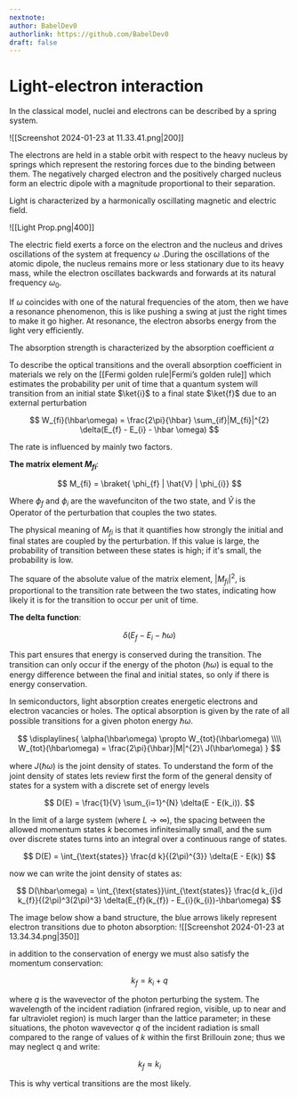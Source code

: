 ```yaml
---
nextnote: 
author: BabelDev0
authorlink: https://github.com/BabelDev0
draft: false
---
```

# Light-electron interaction

In the classical model, nuclei and electrons can be described by a spring system. 

![[Screenshot 2024-01-23 at 11.33.41.png|200]]

The electrons are held in a stable orbit with respect to the heavy nucleus by springs which represent the restoring forces due to the binding between them.
The negatively charged electron and the positively charged nucleus form an electric dipole with a magnitude proportional to their separation.

Light is characterized by a harmonically oscillating magnetic and electric field.

![[Light Prop.png|400]]

The electric field exerts a force on the electron and the nucleus and drives oscillations of the system at frequency $\omega$ .During the oscillations of the atomic dipole, the nucleus remains more or less stationary due to its heavy mass, while the electron oscillates backwards and forwards at its natural frequency $\omega_{0}$. 

If $\omega$ coincides with one of the natural frequencies of the atom, then we have a resonance phenomenon, this is like pushing a swing at just the right times to make it go higher. At resonance, the electron absorbs energy from the light very efficiently.

The absorption strength is characterized by the absorption coefficient $\alpha$

To describe the optical transitions and the overall absorption coefficient in materials we rely on the [[Fermi golden rule|Fermi’s golden rule]] which estimates the probability per unit of time that a quantum system will transition from an initial state $\ket{i}$ to a final state $\ket{f}$ due to an external perturbation


$$
W_{fi}(\hbar\omega) = \frac{2\pi}{\hbar} \sum_{if}|M_{fi}|^{2} \delta(E_{f} - E_{i}  - \hbar \omega)
$$

The rate is influenced by mainly two factors.

**The matrix element $M_{fi}$**:

$$
M_{fi} = \braket{ \phi_{f} | \hat{V} | \phi_{i}}
$$

Where  $\phi_{f}$ and $\phi_{i}$ are the wavefunciton of the two state, and $\hat{V}$ is the Operator of the perturbation that couples the two states.

The physical meaning of $M_{fi}$ is that it quantifies how strongly the initial and final states are coupled by the perturbation. If this value is large, the probability of transition between these states is high; if it's small, the probability is low. 

The square of the absolute value of the matrix element, $|M_{fi}|^{2}$, is proportional to the transition rate between the two states, indicating how likely it is for the transition to occur per unit of time.

**The delta function**:

$$
\delta(E_{f} - E_{i}  - \hbar \omega)
$$

This part ensures that energy is conserved during the transition. The transition can only occur if the energy of the photon ($\hbar\omega$) is equal to the energy difference between the final and initial states, so only if there is energy conservation. 

In semiconductors, light absorption creates energetic electrons and electron vacancies or holes. The optical absorption is given by the rate of all possible transitions for a given photon energy $\hbar\omega$.


$$
\displaylines{
\alpha(\hbar\omega) \propto W_{tot}(\hbar\omega)
\\\\
W_{tot}(\hbar\omega) = \frac{2\pi}{\hbar}|M|^{2}\ J(\hbar\omega)
}
$$

where $J(\hbar\omega)$ is the joint density of states. To understand the form of the joint density of states lets review first the form of the general density of states for a system with a discrete set of energy levels

$$
D(E) = \frac{1}{V} \sum_{i=1}^{N} \delta(E - E(k_i)).
$$

In the limit of a large system (where $L \rightarrow \infty$), the spacing between the allowed momentum states $k$ becomes infinitesimally small, and the sum over discrete states turns into an integral over a continuous range of states.

$$
D(E) = \int_{\text{states}} \frac{d k}{(2\pi)^{3}} \delta(E - E(k))
$$

now we can write the joint density of states as:

$$
D(\hbar\omega) = \int_{\text{states}}\int_{\text{states}} \frac{d k_{i}d k_{f}}{(2\pi)^3(2\pi)^3} \delta(E_{f}(k_{f}) - E_{i}(k_{i})-\hbar\omega)
$$

The image below show a band structure, the blue arrows likely represent electron transitions due to photon absorption:
![[Screenshot 2024-01-23 at 13.34.34.png|350]]

in addition to the conservation of energy we must also satisfy the momentum conservation:

$$
k_{f}=k_{i}+q
$$

where $q$ is the wavevector of the photon perturbing the system. 
The wavelength of the incident radiation (infrared region, visible, up to near and far ultraviolet region) is much larger than the lattice parameter; in these situations, the photon wavevector $q$ of the incident radiation is small compared to the range of values of $k$ within the first Brillouin zone; thus we may neglect q and write:

$$
k_{f} \approx k_{i}
$$

This is why vertical transitions are the most likely.





